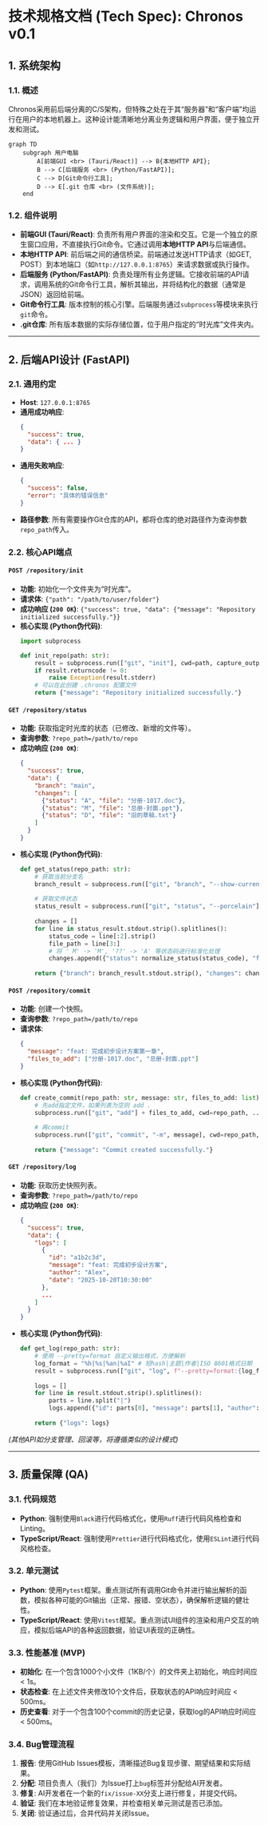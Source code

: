 # 技术规格文档 (Tech Spec): Chronos v0.1

## 1. 系统架构

### 1.1. 概述
Chronos采用前后端分离的C/S架构，但特殊之处在于其“服务器”和“客户端”均运行在用户的本地机器上。这种设计能清晰地分离业务逻辑和用户界面，便于独立开发和测试。

```mermaid
graph TD
    subgraph 用户电脑
        A[前端GUI <br> (Tauri/React)] --> B{本地HTTP API};
        B --> C[后端服务 <br> (Python/FastAPI)];
        C --> D[Git命令行工具];
        D --> E[.git 仓库 <br> (文件系统)];
    end
```

### 1.2. 组件说明
- **前端GUI (Tauri/React)**: 负责所有用户界面的渲染和交互。它是一个独立的原生窗口应用，不直接执行Git命令。它通过调用**本地HTTP API**与后端通信。
- **本地HTTP API**: 前后端之间的通信桥梁。前端通过发送HTTP请求（如GET, POST）到本地端口（如`http://127.0.0.1:8765`）来请求数据或执行操作。
- **后端服务 (Python/FastAPI)**: 负责处理所有业务逻辑。它接收前端的API请求，调用系统的Git命令行工具，解析其输出，并将结构化的数据（通常是JSON）返回给前端。
- **Git命令行工具**: 版本控制的核心引擎。后端服务通过`subprocess`等模块来执行`git`命令。
- **.git仓库**: 所有版本数据的实际存储位置，位于用户指定的“时光库”文件夹内。

---

## 2. 后端API设计 (FastAPI)

### 2.1. 通用约定
- **Host**: `127.0.0.1:8765`
- **通用成功响应**:
  ```json
  {
    "success": true,
    "data": { ... }
  }
  ```
- **通用失败响应**:
  ```json
  {
    "success": false,
    "error": "具体的错误信息"
  }
  ```
- **路径参数**: 所有需要操作Git仓库的API，都将仓库的绝对路径作为查询参数`repo_path`传入。

### 2.2. 核心API端点

#### **`POST /repository/init`**
- **功能**: 初始化一个文件夹为“时光库”。
- **请求体**: `{"path": "/path/to/user/folder"}`
- **成功响应 (`200 OK`)**: `{"success": true, "data": {"message": "Repository initialized successfully."}}`
- **核心实现 (Python伪代码)**:
  ```python
  import subprocess
  
  def init_repo(path: str):
      result = subprocess.run(["git", "init"], cwd=path, capture_output=True, text=True)
      if result.returncode != 0:
          raise Exception(result.stderr)
      # 可以在此创建 .chronos 配置文件
      return {"message": "Repository initialized successfully."}
  ```

#### **`GET /repository/status`**
- **功能**: 获取指定时光库的状态（已修改、新增的文件等）。
- **查询参数**: `?repo_path=/path/to/repo`
- **成功响应 (`200 OK`)**:
  ```json
  {
    "success": true,
    "data": {
      "branch": "main",
      "changes": [
        {"status": "A", "file": "分册-1017.doc"},
        {"status": "M", "file": "总册-封面.ppt"},
        {"status": "D", "file": "旧的草稿.txt"}
      ]
    }
  }
  ```
- **核心实现 (Python伪代码)**:
  ```python
  def get_status(repo_path: str):
      # 获取当前分支名
      branch_result = subprocess.run(["git", "branch", "--show-current"], cwd=repo_path, ...)
      
      # 获取文件状态
      status_result = subprocess.run(["git", "status", "--porcelain"], cwd=repo_path, ...)
      
      changes = []
      for line in status_result.stdout.strip().splitlines():
          status_code = line[:2].strip()
          file_path = line[3:]
          # 将 ' M' -> 'M', '??' -> 'A' 等状态码进行标准化处理
          changes.append({"status": normalize_status(status_code), "file": file_path})
      
      return {"branch": branch_result.stdout.strip(), "changes": changes}
  ```

#### **`POST /repository/commit`**
- **功能**: 创建一个快照。
- **查询参数**: `?repo_path=/path/to/repo`
- **请求体**:
  ```json
  {
    "message": "feat: 完成初步设计方案第一章",
    "files_to_add": ["分册-1017.doc", "总册-封面.ppt"] 
  }
  ```
- **核心实现 (Python伪代码)**:
  ```python
  def create_commit(repo_path: str, message: str, files_to_add: list):
      # 先add指定文件，如果列表为空则 add .
      subprocess.run(["git", "add"] + files_to_add, cwd=repo_path, ...)
      
      # 再commit
      subprocess.run(["git", "commit", "-m", message], cwd=repo_path, ...)
      
      return {"message": "Commit created successfully."}
  ```

#### **`GET /repository/log`**
- **功能**: 获取历史快照列表。
- **查询参数**: `?repo_path=/path/to/repo`
- **成功响应 (`200 OK`)**:
  ```json
  {
    "success": true,
    "data": {
      "logs": [
        {
          "id": "a1b2c3d",
          "message": "feat: 完成初步设计方案",
          "author": "Alex",
          "date": "2025-10-20T10:30:00"
        },
        ...
      ]
    }
  }
  ```
- **核心实现 (Python伪代码)**:
  ```python
  def get_log(repo_path: str):
      # 使用 --pretty=format 自定义输出格式，方便解析
      log_format = "%h|%s|%an|%aI" # 短hash|主题|作者|ISO 8601格式日期
      result = subprocess.run(["git", "log", f"--pretty=format:{log_format}"], cwd=repo_path, ...)
      
      logs = []
      for line in result.stdout.strip().splitlines():
          parts = line.split("|")
          logs.append({"id": parts[0], "message": parts[1], "author": parts[2], "date": parts[3]})
      
      return {"logs": logs}
  ```

*(其他API如分支管理、回滚等，将遵循类似的设计模式)*

---

## 3. 质量保障 (QA)

### 3.1. 代码规范
- **Python**: 强制使用`Black`进行代码格式化，使用`Ruff`进行代码风格检查和Linting。
- **TypeScript/React**: 强制使用`Prettier`进行代码格式化，使用`ESLint`进行代码风格检查。

### 3.2. 单元测试
- **Python**: 使用`Pytest`框架。重点测试所有调用Git命令并进行输出解析的函数，模拟各种可能的Git输出（正常、报错、空状态），确保解析逻辑的健壮性。
- **TypeScript/React**: 使用`Vitest`框架。重点测试UI组件的渲染和用户交互的响应，模拟后端API的各种返回数据，验证UI表现的正确性。

### 3.3. 性能基准 (MVP)
- **初始化**: 在一个包含1000个小文件（1KB/个）的文件夹上初始化，响应时间应 < 1s。
- **状态检查**: 在上述文件夹修改10个文件后，获取状态的API响应时间应 < 500ms。
- **历史查看**: 对于一个包含100个commit的历史记录，获取log的API响应时间应 < 500ms。

### 3.4. Bug管理流程
1.  **报告**: 使用GitHub Issues模板，清晰描述Bug复现步骤、期望结果和实际结果。
2.  **分配**: 项目负责人（我们）为Issue打上`bug`标签并分配给AI开发者。
3.  **修复**: AI开发者在一个新的`fix/issue-XX`分支上进行修复，并提交代码。
4.  **验证**: 我们在本地验证修复效果，并检查相关单元测试是否已添加。
5.  **关闭**: 验证通过后，合并代码并关闭Issue。
